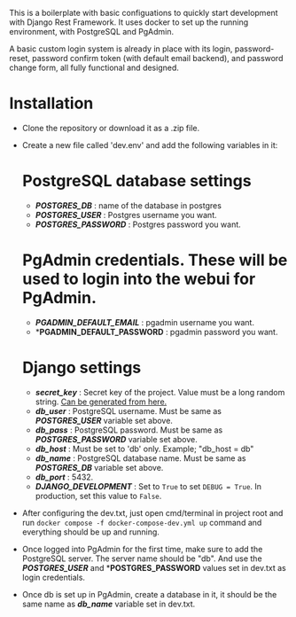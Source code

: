 This is a boilerplate with basic configuations to quickly start development with Django Rest Framework. It uses docker to set up the running environment, with PostgreSQL and PgAdmin.

A basic custom login system is already in place with its login, password-reset, password confirm token (with default email backend), and password change form, all fully functional and designed.

# Installation
- Clone the repository or download it as a .zip file.
- Create a new file called 'dev.env' and add the following variables in it:
  # PostgreSQL database settings
  - ***POSTGRES_DB*** : name of the database in postgres
  - ***POSTGRES_USER*** : Postgres username you want.
  - ***POSTGRES_PASSWORD*** : Postgres password you want.
  # PgAdmin credentials. These will be used to login into the webui for PgAdmin.
  - ***PGADMIN_DEFAULT_EMAIL*** : pgadmin username you want.
  - ***PGADMIN_DEFAULT_PASSWORD** : pgadmin password you want.
  # Django settings
  - ***secret_key*** : Secret key of the project. Value must be a long random string. [Can be generated from here.](https://djecrety.ir/)
  - ***db_user*** : PostgreSQL username. Must be same as ***POSTGRES_USER*** variable set above.
  - ***db_pass*** : PostgreSQL password. Must be same as ***POSTGRES_PASSWORD*** variable set above.
  - ***db_host*** : Must be set to 'db' only. Example; "db_host = db"
  - ***db_name*** : PostgreSQL database name. Must be same as ***POSTGRES_DB*** variable set above.
  - ***db_port*** : 5432.
  - ***DJANGO_DEVELOPMENT*** : Set to `True` to set `DEBUG = True`. In production, set this value to `False`.

- After configuring the dev.txt, just open cmd/terminal in project root and run `docker compose -f docker-compose-dev.yml up` command and everything should be up and running.
- Once logged into PgAdmin for the first time, make sure to add the PostgreSQL server. The server name should be "db". And use the ***POSTGRES_USER*** and ***POSTGRES_PASSWORD** values set in dev.txt as login credentials.
- Once db is set up in PgAdmin, create a database in it, it should be the same name as ***db_name*** variable set in dev.txt.
